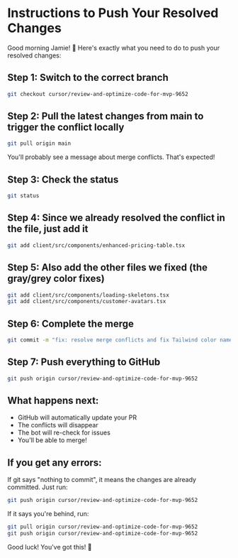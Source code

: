 # Instructions to Push Your Resolved Changes

Good morning Jamie! 👋 Here's exactly what you need to do to push your resolved changes:

## Step 1: Switch to the correct branch
```bash
git checkout cursor/review-and-optimize-code-for-mvp-9652
```

## Step 2: Pull the latest changes from main to trigger the conflict locally
```bash
git pull origin main
```

You'll probably see a message about merge conflicts. That's expected!

## Step 3: Check the status
```bash
git status
```

## Step 4: Since we already resolved the conflict in the file, just add it
```bash
git add client/src/components/enhanced-pricing-table.tsx
```

## Step 5: Also add the other files we fixed (the gray/grey color fixes)
```bash
git add client/src/components/loading-skeletons.tsx
git add client/src/components/customer-avatars.tsx
```

## Step 6: Complete the merge
```bash
git commit -m "fix: resolve merge conflicts and fix Tailwind color names"
```

## Step 7: Push everything to GitHub
```bash
git push origin cursor/review-and-optimize-code-for-mvp-9652
```

## What happens next:
- GitHub will automatically update your PR
- The conflicts will disappear
- The bot will re-check for issues
- You'll be able to merge!

## If you get any errors:
If git says "nothing to commit", it means the changes are already committed. Just run:
```bash
git push origin cursor/review-and-optimize-code-for-mvp-9652
```

If it says you're behind, run:
```bash
git pull origin cursor/review-and-optimize-code-for-mvp-9652
git push origin cursor/review-and-optimize-code-for-mvp-9652
```

Good luck! You've got this! 🚀